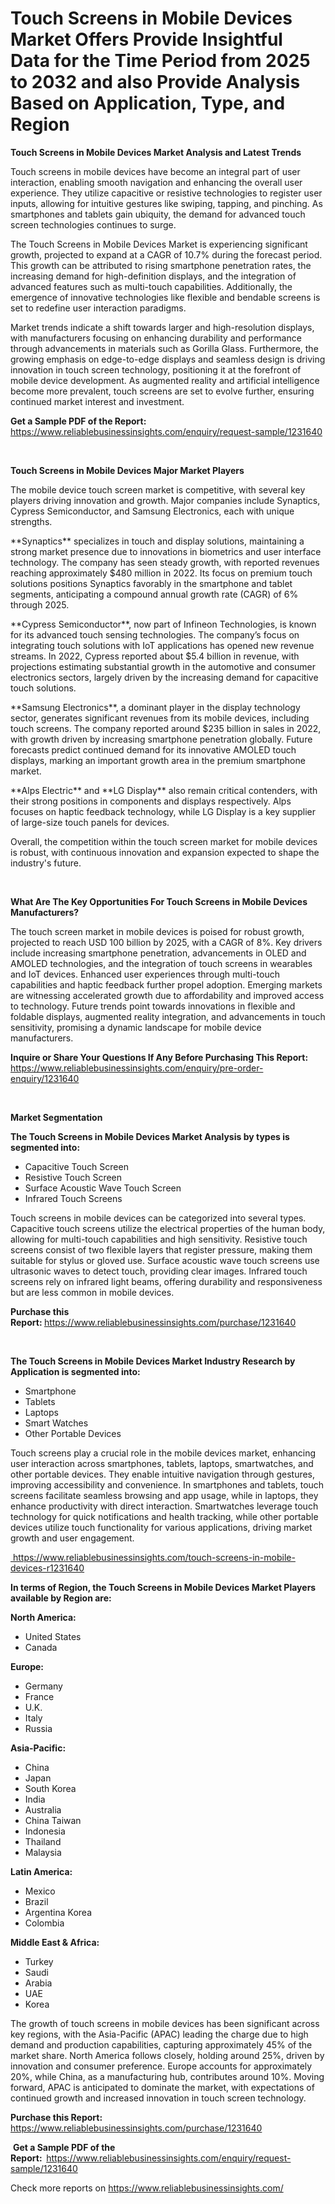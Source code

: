 <p><h1>Touch Screens in Mobile Devices Market Offers Provide Insightful Data for the Time Period from 2025 to 2032 and also Provide Analysis Based on Application, Type, and Region</h1></p><p><strong>Touch Screens in Mobile Devices Market Analysis and Latest Trends</strong></p>
<p><p>Touch screens in mobile devices have become an integral part of user interaction, enabling smooth navigation and enhancing the overall user experience. They utilize capacitive or resistive technologies to register user inputs, allowing for intuitive gestures like swiping, tapping, and pinching. As smartphones and tablets gain ubiquity, the demand for advanced touch screen technologies continues to surge.</p><p>The Touch Screens in Mobile Devices Market is experiencing significant growth, projected to expand at a CAGR of 10.7% during the forecast period. This growth can be attributed to rising smartphone penetration rates, the increasing demand for high-definition displays, and the integration of advanced features such as multi-touch capabilities. Additionally, the emergence of innovative technologies like flexible and bendable screens is set to redefine user interaction paradigms.</p><p>Market trends indicate a shift towards larger and high-resolution displays, with manufacturers focusing on enhancing durability and performance through advancements in materials such as Gorilla Glass. Furthermore, the growing emphasis on edge-to-edge displays and seamless design is driving innovation in touch screen technology, positioning it at the forefront of mobile device development. As augmented reality and artificial intelligence become more prevalent, touch screens are set to evolve further, ensuring continued market interest and investment.</p></p>
<p><strong>Get a Sample PDF of the Report:&nbsp;</strong> <a href="https://www.reliablebusinessinsights.com/enquiry/request-sample/1231640?utm_campaign=2185&utm_medium=2&utm_source=Github&utm_content=ia&utm_term=13022025&utm_id=touch-screens-in-mobile-devices">https://www.reliablebusinessinsights.com/enquiry/request-sample/1231640</a></p>
<p>&nbsp;</p>
<p><strong>Touch Screens in Mobile Devices Major Market Players</strong></p>
<p><p>The mobile device touch screen market is competitive, with several key players driving innovation and growth. Major companies include Synaptics, Cypress Semiconductor, and Samsung Electronics, each with unique strengths.</p><p>**Synaptics** specializes in touch and display solutions, maintaining a strong market presence due to innovations in biometrics and user interface technology. The company has seen steady growth, with reported revenues reaching approximately $480 million in 2022. Its focus on premium touch solutions positions Synaptics favorably in the smartphone and tablet segments, anticipating a compound annual growth rate (CAGR) of 6% through 2025.</p><p>**Cypress Semiconductor**, now part of Infineon Technologies, is known for its advanced touch sensing technologies. The company’s focus on integrating touch solutions with IoT applications has opened new revenue streams. In 2022, Cypress reported about $5.4 billion in revenue, with projections estimating substantial growth in the automotive and consumer electronics sectors, largely driven by the increasing demand for capacitive touch solutions.</p><p>**Samsung Electronics**, a dominant player in the display technology sector, generates significant revenues from its mobile devices, including touch screens. The company reported around $235 billion in sales in 2022, with growth driven by increasing smartphone penetration globally. Future forecasts predict continued demand for its innovative AMOLED touch displays, marking an important growth area in the premium smartphone market.</p><p>**Alps Electric** and **LG Display** also remain critical contenders, with their strong positions in components and displays respectively. Alps focuses on haptic feedback technology, while LG Display is a key supplier of large-size touch panels for devices.</p><p>Overall, the competition within the touch screen market for mobile devices is robust, with continuous innovation and expansion expected to shape the industry's future.</p></p>
<p>&nbsp;</p>
<p><strong>What Are The Key Opportunities For Touch Screens in Mobile Devices Manufacturers?</strong></p>
<p><p>The touch screen market in mobile devices is poised for robust growth, projected to reach USD 100 billion by 2025, with a CAGR of 8%. Key drivers include increasing smartphone penetration, advancements in OLED and AMOLED technologies, and the integration of touch screens in wearables and IoT devices. Enhanced user experiences through multi-touch capabilities and haptic feedback further propel adoption. Emerging markets are witnessing accelerated growth due to affordability and improved access to technology. Future trends point towards innovations in flexible and foldable displays, augmented reality integration, and advancements in touch sensitivity, promising a dynamic landscape for mobile device manufacturers.</p></p>
<p><strong>Inquire or Share Your Questions If Any Before Purchasing This Report:</strong> <a href="https://www.reliablebusinessinsights.com/enquiry/pre-order-enquiry/1231640?utm_campaign=2185&utm_medium=2&utm_source=Github&utm_content=ia&utm_term=13022025&utm_id=touch-screens-in-mobile-devices">https://www.reliablebusinessinsights.com/enquiry/pre-order-enquiry/1231640</a></p>
<p>&nbsp;</p>
<p><strong>Market Segmentation</strong></p>
<p><strong>The Touch Screens in Mobile Devices Market Analysis by types is segmented into:</strong></p>
<p><ul><li>Capacitive Touch Screen</li><li>Resistive Touch Screen</li><li>Surface Acoustic Wave Touch Screen</li><li>Infrared Touch Screens</li></ul></p>
<p><p>Touch screens in mobile devices can be categorized into several types. Capacitive touch screens utilize the electrical properties of the human body, allowing for multi-touch capabilities and high sensitivity. Resistive touch screens consist of two flexible layers that register pressure, making them suitable for stylus or gloved use. Surface acoustic wave touch screens use ultrasonic waves to detect touch, providing clear images. Infrared touch screens rely on infrared light beams, offering durability and responsiveness but are less common in mobile devices.</p></p>
<p><strong>Purchase this Report:&nbsp;</strong><a href="https://www.reliablebusinessinsights.com/purchase/1231640?utm_campaign=2185&utm_medium=2&utm_source=Github&utm_content=ia&utm_term=13022025&utm_id=touch-screens-in-mobile-devices">https://www.reliablebusinessinsights.com/purchase/1231640</a></p>
<p>&nbsp;</p>
<p><strong>The Touch Screens in Mobile Devices Market Industry Research by Application is segmented into:</strong></p>
<p><ul><li>Smartphone</li><li>Tablets</li><li>Laptops</li><li>Smart Watches</li><li>Other Portable Devices</li></ul></p>
<p><p>Touch screens play a crucial role in the mobile devices market, enhancing user interaction across smartphones, tablets, laptops, smartwatches, and other portable devices. They enable intuitive navigation through gestures, improving accessibility and convenience. In smartphones and tablets, touch screens facilitate seamless browsing and app usage, while in laptops, they enhance productivity with direct interaction. Smartwatches leverage touch technology for quick notifications and health tracking, while other portable devices utilize touch functionality for various applications, driving market growth and user engagement.</p></p>
<p><a href="https://www.reliablebusinessinsights.com/touch-screens-in-mobile-devices-r1231640?utm_campaign=2185&utm_medium=2&utm_source=Github&utm_content=ia&utm_term=13022025&utm_id=touch-screens-in-mobile-devices">&nbsp;https://www.reliablebusinessinsights.com/touch-screens-in-mobile-devices-r1231640</a></p>
<p><strong>In terms of Region, the Touch Screens in Mobile Devices Market Players available by Region are:</strong></p>
<p>
    <p> <strong> North America: </strong>
        <ul>
            <li>United States</li>
            <li>Canada</li>
        </ul>
        </p> 
    <p> <strong> Europe: </strong>
        <ul>
            <li>Germany</li>
            <li>France</li>
            <li>U.K.</li>
            <li>Italy</li>
            <li>Russia</li>
        </ul>
        </p> 
    <p> <strong> Asia-Pacific: </strong>
        <ul>
            <li>China</li>
            <li>Japan</li>
            <li>South Korea</li>
            <li>India</li>
            <li>Australia</li>
            <li>China Taiwan</li>
            <li>Indonesia</li>
            <li>Thailand</li>
            <li>Malaysia</li>
        </ul>
        </p> 
    <p> <strong> Latin America: </strong>
        <ul>
            <li>Mexico</li>
            <li>Brazil</li>
            <li>Argentina Korea</li>
            <li>Colombia</li>
        </ul>
        </p> 
    <p> <strong> Middle East & Africa: </strong>
        <ul>
            <li>Turkey</li>
            <li>Saudi</li>
            <li>Arabia</li>
            <li>UAE</li>
            <li>Korea</li>
        </ul>
    </p>
    </p>
<p><p>The growth of touch screens in mobile devices has been significant across key regions, with the Asia-Pacific (APAC) leading the charge due to high demand and production capabilities, capturing approximately 45% of the market share. North America follows closely, holding around 25%, driven by innovation and consumer preference. Europe accounts for approximately 20%, while China, as a manufacturing hub, contributes around 10%. Moving forward, APAC is anticipated to dominate the market, with expectations of continued growth and increased innovation in touch screen technology.</p></p>
<p><strong>Purchase this Report: </strong><a href="https://www.reliablebusinessinsights.com/purchase/1231640?utm_campaign=2185&utm_medium=2&utm_source=Github&utm_content=ia&utm_term=13022025&utm_id=touch-screens-in-mobile-devices">https://www.reliablebusinessinsights.com/purchase/1231640</a></p>
<p>&nbsp;<strong>Get a Sample PDF of the Report:&nbsp;&nbsp;</strong><a href="https://www.reliablebusinessinsights.com/enquiry/request-sample/1231640?utm_campaign=2185&utm_medium=2&utm_source=Github&utm_content=ia&utm_term=13022025&utm_id=touch-screens-in-mobile-devices">https://www.reliablebusinessinsights.com/enquiry/request-sample/1231640</a></p>
<p><strong></strong></p>
<p>Check more reports on <a href="https://www.reliablebusinessinsights.com/?utm_campaign=2185&utm_medium=2&utm_source=Github&utm_content=ia&utm_term=13022025&utm_id=touch-screens-in-mobile-devices">https://www.reliablebusinessinsights.com/</a></p>